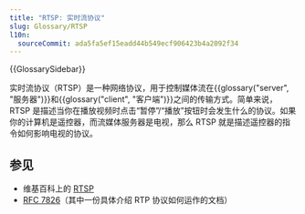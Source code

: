 ```yaml
---
title: "RTSP: 实时流协议"
slug: Glossary/RTSP
l10n:
  sourceCommit: ada5fa5ef15eadd44b549ecf906423b4a2092f34
---
```


{{GlossarySidebar}}

实时流协议（RTSP）是一种网络协议，用于控制媒体流在{{glossary("server", "服务器")}}和{{glossary("client", "客户端")}}之间的传输方式。简单来说，RTSP 是描述当你在播放视频时点击“暂停”/“播放”按钮时会发生什么的协议。如果你的计算机是遥控器，而流媒体服务器是电视，那么 RTSP 就是描述遥控器的指令如何影响电视的协议。

## 参见

- 维基百科上的 [RTSP](https://zh.wikipedia.org/wiki/即時串流協定)
- [RFC 7826](https://datatracker.ietf.org/doc/html/rfc7826)（其中一份具体介绍 RTP 协议如何运作的文档）
